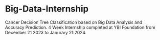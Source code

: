# Big-Data-Internship
Cancer Decision Tree Classification based on Big Data Analysis and Accuracy Prediction.
4 Week Internship completed at YBI Foundation from December 21 2023 to Janurary 21 2024.
